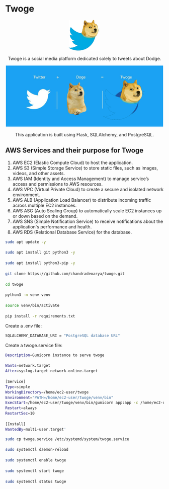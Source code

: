 # Twoge

<div align="center">
 <img
  width="100"
  alt="Project Twoge"
  src="./img/twoge.png" />
 <p>Twoge is a social media platform dedicated solely to tweets about Dodge.</p>
</div>

<div align="center">
 <img
  width="500"
  alt="Project Twoge"
  src="./img/twoge-cover.png" />
 <p>This application is built using Flask, SQLAlchemy, and PostgreSQL.</p>
</div>

## AWS Services and their purpose for Twoge

1. AWS EC2 (Elastic Compute Cloud) to host the application.
2. AWS S3 (Simple Storage Service) to store static files, such as images, videos, and other assets.
3. AWS IAM (Identity and Access Management) to manage service’s access and permissions to AWS resources.
4. AWS VPC (Virtual Private Cloud) to create a secure and isolated network environment.
5. AWS ALB (Application Load Balancer) to distribute incoming traffic across multiple EC2 instances.
6. AWS ASG (Auto Scaling Group) to automatically scale EC2 instances up or down based on the demand.
7. AWS SNS (Simple Notification Service) to receive notifications about the application's performance and health.
8. AWS RDS (Relational Database Service) for the database.

```sh
sudo apt update -y

sudo apt install git python3 -y

sudo apt install python3-pip -y

git clone https://github.com/chandradeoarya/twoge.git

cd twoge

python3 -m venv venv

source venv/bin/activate

pip install -r requirements.txt
```

Create a .env file:

```sh
SQLALCHEMY_DATABASE_URI = "PostgreSQL database URL"
```

Create a twoge.service file:

```sh
Description=Gunicorn instance to serve twoge

Wants=network.target
After=syslog.target network-online.target

[Service]
Type=simple
WorkingDirectory=/home/ec2-user/twoge
Environment="PATH=/home/ec2-user/twoge/venv/bin"
ExecStart=/home/ec2-user/twoge/venv/bin/gunicorn app:app -c /home/ec2-user/twoge/gunicorn_config.py
Restart=always
RestartSec=10

[Install]
WantedBy=multi-user.target'
```

```sh
sudo cp twoge.service /etc/systemd/system/twoge.service

sudo systemctl daemon-reload

sudo systemctl enable twoge

sudo systemctl start twoge

sudo systemctl status twoge
```
